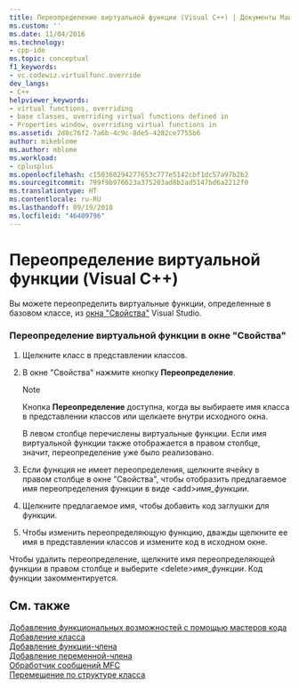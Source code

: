 ```yaml
---
title: Переопределение виртуальной функции (Visual C++) | Документы Майкрософт
ms.custom: ''
ms.date: 11/04/2016
ms.technology:
- cpp-ide
ms.topic: conceptual
f1_keywords:
- vc.codewiz.virtualfunc.override
dev_langs:
- C++
helpviewer_keywords:
- virtual functions, overriding
- base classes, overriding virtual functions defined in
- Properties window, overriding virtual functions in
ms.assetid: 2d8c76f2-7a6b-4c9c-8de5-4282ce7755b6
author: mikeblome
ms.author: mblome
ms.workload:
- cplusplus
ms.openlocfilehash: c150360294277653c777e5142cbf1dc57a97b2b2
ms.sourcegitcommit: 799f9b976623a375203ad8b2ad5147bd6a2212f0
ms.translationtype: HT
ms.contentlocale: ru-RU
ms.lasthandoff: 09/19/2018
ms.locfileid: "46409796"
---
```

# <a name="overriding-a-virtual-function-visual-c"></a>Переопределение виртуальной функции (Visual C++)

Вы можете переопределить виртуальные функции, определенные в базовом классе, из [окна "Свойства"](/visualstudio/ide/reference/properties-window) Visual Studio.

### <a name="to-override-a-virtual-function-in-the-properties-window"></a>Переопределение виртуальной функции в окне "Свойства"

1. Щелкните класс в представлении классов.

1. В окне "Свойства" нажмите кнопку **Переопределение**.

   > [!NOTE]
   >  Кнопка **Переопределение** доступна, когда вы выбираете имя класса в представлении классов или щелкаете внутри исходного окна.

   В левом столбце перечислены виртуальные функции. Если имя виртуальной функции также отображается в правом столбце, значит, переопределение уже было реализовано.

1. Если функция не имеет переопределения, щелкните ячейку в правом столбце в окне "Свойства", чтобы отобразить предлагаемое имя переопределения функции в виде \<add>*имя_функции*.

1. Щелкните предлагаемое имя, чтобы добавить код заглушки для функции.

1. Чтобы изменить переопределяющую функцию, дважды щелкните ее имя в представлении классов и измените код в исходном окне.

Чтобы удалить переопределение, щелкните имя переопределяющей функции в правом столбце и выберите \<delete>*имя_функции*. Код функции закомментируется.

## <a name="see-also"></a>См. также

[Добавление функциональных возможностей с помощью мастеров кода](../ide/adding-functionality-with-code-wizards-cpp.md)<br>
[Добавление класса](../ide/adding-a-class-visual-cpp.md)<br>
[Добавление функции-члена](../ide/adding-a-member-function-visual-cpp.md)<br>
[Добавление переменной-члена](../ide/adding-a-member-variable-visual-cpp.md)<br>
[Обработчик сообщений MFC](../mfc/reference/adding-an-mfc-message-handler.md)<br>
[Перемещение по структуре класса](../ide/navigating-the-class-structure-visual-cpp.md)